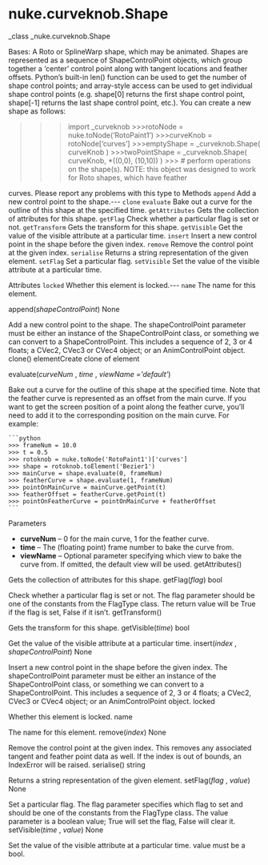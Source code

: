 # nuke.curveknob.Shape
_class _nuke.curveknob.Shape

Bases:
A Roto or SplineWarp shape, which may be animated.
Shapes are represented as a sequence of ShapeControlPoint objects, which group together a ‘center’ control point along with tangent locations and feather offsets. Python’s built-in len() function can be used to get the number of shape control points; and array-style access can be used to get individual shape control points (e.g. shape[0] returns the first shape control point, shape[-1] returns the last shape control point, etc.). You can create a new shape as follows:
>>>import _curveknob >>>rotoNode = nuke.toNode(‘RotoPaint1’) >>>curveKnob = rotoNode[‘curves’] >>>emptyShape = _curveknob.Shape( curveKnob ) >>>twoPointShape = _curveknob.Shape( curveKnob, *((0,0), (10,10)) ) >>> # perform operations on the shape(s).
NOTE: this object was designed to work for Roto shapes, which have feather

curves. Please report any problems with this type to
Methods
`append`  Add a new control point to the shape.---
`clone`
`evaluate`  Bake out a curve for the outline of this shape at the specified time.
`getAttributes`  Gets the collection of attributes for this shape.
`getFlag`  Check whether a particular flag is set or not.
`getTransform`  Gets the transform for this shape.
`getVisible`  Get the value of the visible attribute at a particular time.
`insert`  Insert a new control point in the shape before the given index.
`remove`  Remove the control point at the given index.
`serialise`  Returns a string representation of the given element.
`setFlag`  Set a particular flag.
`setVisible`  Set the value of the visible attribute at a particular time.

Attributes
`locked`  Whether this element is locked.---
`name`  The name for this element.

append(_shapeControlPoint_)  None

Add a new control point to the shape. The shapeControlPoint parameter must be either an instance of the ShapeControlPoint class, or something we can convert to a ShapeControlPoint. This includes a sequence of 2, 3 or 4 floats; a CVec2, CVec3 or CVec4 object; or an AnimControlPoint object.
clone()  elementCreate clone of element

evaluate(_curveNum_ , _time_ , _viewName ='default'_)

Bake out a curve for the outline of this shape at the specified time.
Note that the feather curve is represented as an offset from the main curve. If you want to get the screen position of a point along the feather curve, you’ll need to add it to the corresponding position on the main curve. For example:



    ```python
    >>> frameNum = 10.0
    >>> t = 0.5
    >>> rotoknob = nuke.toNode('RotoPaint1')['curves']
    >>> shape = rotoknob.toElement('Bezier1')
    >>> mainCurve = shape.evaluate(0, frameNum)
    >>> featherCurve = shape.evaluate(1, frameNum)
    >>> pointOnMainCurve = mainCurve.getPoint(t)
    >>> featherOffset = featherCurve.getPoint(t)
    >>> pointOnFeatherCurve = pointOnMainCurve + featherOffset
    ```
Parameters

  * **curveNum** – 0 for the main curve, 1 for the feather curve.
  * **time** – The (floating point) frame number to bake the curve from.
  * **viewName** – Optional parameter specifying which view to bake the curve from. If omitted, the default view will be used.
getAttributes()

Gets the collection of attributes for this shape.
getFlag(_flag_)  bool

Check whether a particular flag is set or not. The flag parameter should be one of the constants from the FlagType class. The return value will be True if the flag is set, False if it isn’t.
getTransform()

Gets the transform for this shape.
getVisible(_time_)  bool

Get the value of the visible attribute at a particular time.
insert(_index_ , _shapeControlPoint_)  None

Insert a new control point in the shape before the given index. The shapeControlPoint parameter must be either an instance of the ShapeControlPoint class, or something we can convert to a ShapeControlPoint. This includes a sequence of 2, 3 or 4 floats; a CVec2, CVec3 or CVec4 object; or an AnimControlPoint object.
locked

Whether this element is locked.
name

The name for this element.
remove(_index_)  None

Remove the control point at the given index. This removes any associated tangent and feather point data as well. If the index is out of bounds, an IndexError will be raised.
serialise()  string

Returns a string representation of the given element.
setFlag(_flag_ , _value_)  None

Set a particular flag. The flag parameter specifies which flag to set and should be one of the constants from the FlagType class. The value parameter is a boolean value; True will set the flag, False will clear it.
setVisible(_time_ , _value_)  None

Set the value of the visible attribute at a particular time. value must be a bool.